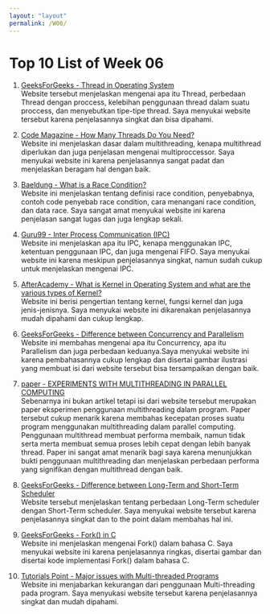 ```yaml
---
layout: "layout"
permalink: /W06/
---
```


# Top 10 List of Week 06

1. [GeeksForGeeks - Thread in Operating System](https://www.geeksforgeeks.org/thread-in-operating-system/)<br>
Website tersebut menjelaskan mengenai apa itu Thread, perbedaan Thread dengan proccess, kelebihan penggunaan 
thread dalam suatu proccess, dan menyebutkan tipe-tipe thread. Saya menyukai website tersebut karena 
penjelasannya singkat dan bisa dipahami.

2. [Code Magazine - How Many Threads Do You Need?](https://www.codemag.com/Article/060033/How-Many-Threads-Do-You-Need)<br>
Website ini menjelaskan dasar dalam multithreading, kenapa multithread diperlukan dan juga penjelasan mengenai multiproccessor.
Saya menyukai website ini karena penjelasannya sangat padat dan menjelaskan beragam hal dengan baik.

3. [Baeldung - What is a Race Condition?](https://www.baeldung.com/cs/race-conditions)<br>
Website ini menjelaskan tentang definisi race condition, penyebabnya, contoh code penyebab race condition, cara menangani race
condition, dan data race. Saya sangat amat menyukai website ini karena penjelasan sangat lugas dan juga lengkap sekali.

4. [Guru99 - Inter Process Communication (IPC)](https://www.guru99.com/inter-process-communication-ipc.html)<br>
Website ini menjelaskan apa itu IPC, kenapa menggunakan IPC, ketentuan penggunaan IPC, dan juga mengenai FIFO. Saya menyukai
website ini karena meskipun penjelasannya singkat, namun sudah cukup untuk menjelaskan mengenai IPC.

5. [AfterAcademy - What is Kernel in Operating System and what are the various types of Kernel?](https://afteracademy.com/blog/what-is-kernel-in-operating-system-and-what-are-the-various-types-of-kernel)<br>
Website ini berisi pengertian tentang kernel, fungsi kernel dan juga jenis-jenisnya. Saya menyukai website ini dikarenakan
penjelasannya mudah dipahami dan cukup lengkap.

6. [GeeksForGeeks - Difference between Concurrency and Parallelism](https://www.geeksforgeeks.org/difference-between-concurrency-and-parallelism/)<br>
Website ini membahas mengenai apa itu Concurrency, apa itu Parallelism dan juga perbedaan keduanya.Saya menyukai website
ini karena pembahasannya cukup lengkap dan disertai gambar ilustrasi yang membuat isi dari website tersebut bisa tersampaikan dengan baik.

7. [paper - EXPERIMENTS WITH MULTITHREADING IN PARALLEL COMPUTING ](https://citeseerx.ist.psu.edu/viewdoc/download?doi=10.1.1.127.7775&rep=rep1&type=pdf)<br>
Sebenarnya ini bukan artikel tetapi isi dari website tersebut merupakan paper eksperimen penggunaan multithreading dalam program.
Paper tersebut cukup menarik karena membahas kecepatan proses suatu program menggunakan multithreading dalam parallel computing.
Penggunaan multithread membuat performa membaik, namun tidak serta merta membuat semua proses lebih cepat dengan lebih banyak thread.
Paper ini sangat amat menarik bagi saya karena menunjukkan bukti penggunaan multithreading dan menjelaskan perbedaan performa yang 
signifikan dengan multithread dengan baik.

8. [GeeksForGeeks - Difference between Long-Term and Short-Term Scheduler](https://www.geeksforgeeks.org/difference-between-long-term-and-short-term-scheduler/)<br>
Website tersebut menjelaskan tentang perbedaan Long-Term scheduler dengan Short-Term scheduler. Saya menyukai website tersebut karena 
penjelasannya singkat dan to the point dalam membahas hal ini.

9. [GeeksForGeeks - Fork() in C](https://www.geeksforgeeks.org/fork-system-call/)<br>
Website ini menjelaskan mengenai Fork() dalam bahasa C. Saya menyukai website ini karena penjelasannya ringkas, disertai gambar dan
disertai kode implementasi Fork() dalam bahasa C.

10. [Tutorials Point - Major issues with Multi-threaded Programs](https://www.tutorialspoint.com/major-issues-with-multi-threaded-programs)<br>
Website ini menjabarkan kekurangan dari penggunaan Multi-threading pada program. Saya menyukasi website tersebut karena penjelasannya
singkat dan mudah dipahami.